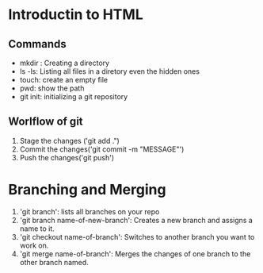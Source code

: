 # Introductin to HTML
## Commands
 - mkdir : Creating a directory
 - ls -ls: Listing all files in a diretory even the hidden ones
 - touch: create an empty file
 - pwd: show the path 
 - git init: initializing a git repository


## Worlflow of git
 1. Stage the changes ('git add .")
 2. Commit the changes('git commit -m "MESSAGE"')
 3. Push the changes('git push')

# Branching and Merging
 1. 'git branch': lists all branches on your repo
 2. 'git branch name-of-new-branch': Creates a new branch and assigns a name to it.
 3. 'git checkout name-of-branch': Switches to another branch you want to work on.
 4. 'git merge name-of-branch': Merges the changes of one branch to the other branch named.
